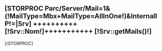 [STORPROC Parc/Server/Mail=1&(!MailType=Mbx+MailType=AllInOne!)&InternalIP!=|Srv]
++++++++++[!Srv::Nom!]+++++++++++
    [!Srv::getMails()!]
---------------------------------
[/STORPROC]